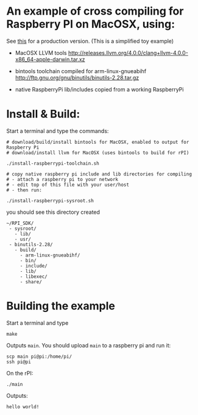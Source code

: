 
# An example of cross compiling for Raspberry PI on MacOSX, using:
See [this](https://github.com/subatomicglue/cross-compile-macosx-clang-windows-msvc) for a production version. (This is a simplified toy example)

- MacOSX LLVM tools
  http://releases.llvm.org/4.0.0/clang+llvm-4.0.0-x86_64-apple-darwin.tar.xz

- bintools toolchain compiled for arm-linux-gnueabihf
  http://ftp.gnu.org/gnu/binutils/binutils-2.28.tar.gz

- native RaspberryPi lib/includes
  copied from a working RaspberryPi


# Install & Build:
Start a terminal and type the commands:
```
# download/build/install bintools for MacOSX, enabled to output for Raspberry Pi
# download/install llvm for MacOSX (uses bintools to build for rPI)

./install-raspberrypi-toolchain.sh

# copy native raspberry pi include and lib directories for compiling
# - attach a raspberry pi to your network
# - edit top of this file with your user/host
# - then run:

./install-raspberrypi-sysroot.sh
```

you should see this directory created
```
~/RPI_SDK/
 - sysroot/
   - lib/
   - usr/
 - binutils-2.28/
   - build/
     - arm-linux-gnueabihf/
     - bin/
     - include/
     - lib/
     - libexec/
     - share/
```

# Building the example
Start a terminal and type
```
make
```

Outputs `main`. You should upload `main` to a raspberry pi and run it:
```
scp main pi@pi:/home/pi/
ssh pi@pi
```

On the rPI:
```
./main
```

Outputs:
```
hello world!
```
